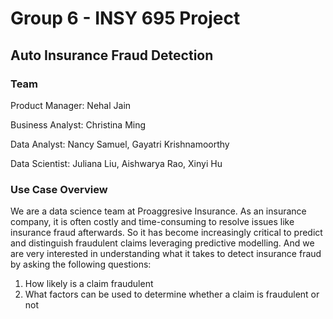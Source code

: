 # Group 6 - INSY 695 Project 
## Auto Insurance Fraud Detection

### Team
Product Manager: Nehal Jain

Business Analyst: Christina Ming

Data Analyst: Nancy Samuel, Gayatri Krishnamoorthy

Data Scientist: Juliana Liu, Aishwarya Rao, Xinyi Hu

### Use Case Overview
We are a data science team at Proaggresive Insurance. As an insurance company, it is often costly and time-consuming to resolve issues like insurance fraud afterwards. So it has become increasingly critical to predict and distinguish fraudulent claims leveraging predictive modelling. And we are very interested in understanding what it takes to detect insurance fraud by asking the following questions:

1. How likely is a claim fraudulent
2. What factors can be used to determine whether a claim is fraudulent or not
